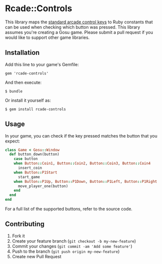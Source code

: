 # Rcade::Controls

This library maps the [standard arcade control keys](http://www.ultimarc.com/ipac2.html) to Ruby constants that can be used when checking which button was pressed. This library assumes you're creating a Gosu game. Please submit a pull request if you would like to support other game libraries.

## Installation

Add this line to your game's Gemfile:

    gem 'rcade-controls'

And then execute:

    $ bundle

Or install it yourself as:

    $ gem install rcade-controls

## Usage

In your game, you can check if the key pressed matches the button that you expect:

```ruby
class Game < Gosu::Window
  def button_down(button)
    case button
    when Button::Coin1, Button::Coin2, Button::Coin3, Button::Coin4
      insert_coin
    when Button::P1Start
      start_game
    when Button::P1Up, Button::P1Down, Button::P1Left, Button::P1Right
      move_player_one(button)
    end
  end
end
```

For a full list of the supported buttons, refer to the source code.

## Contributing

1. Fork it
2. Create your feature branch (`git checkout -b my-new-feature`)
3. Commit your changes (`git commit -am 'Add some feature'`)
4. Push to the branch (`git push origin my-new-feature`)
5. Create new Pull Request
